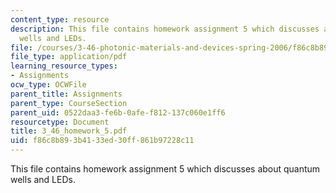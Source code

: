 ```yaml
---
content_type: resource
description: This file contains homework assignment 5 which discusses about quantum
  wells and LEDs.
file: /courses/3-46-photonic-materials-and-devices-spring-2006/f86c8b893b4133ed30ff861b97228c11_3_46_homework_5.pdf
file_type: application/pdf
learning_resource_types:
- Assignments
ocw_type: OCWFile
parent_title: Assignments
parent_type: CourseSection
parent_uid: 0522daa3-fe6b-0afe-f812-137c060e1ff6
resourcetype: Document
title: 3_46_homework_5.pdf
uid: f86c8b89-3b41-33ed-30ff-861b97228c11
---
```

This file contains homework assignment 5 which discusses about quantum wells and LEDs.

